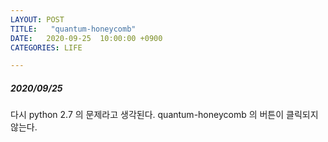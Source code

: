 ```yaml
---
LAYOUT: POST
TITLE:   "quantum-honeycomb"
DATE:   2020-09-25  10:00:00 +0900
CATEGORIES: LIFE

---
```




#####  2020/09/25


다시 python 2.7 의 문제라고 생각된다. quantum-honeycomb 의 버튼이 클릭되지 않는다.


